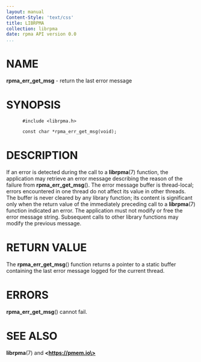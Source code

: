 ```yaml
---
layout: manual
Content-Style: 'text/css'
title: LIBRPMA
collection: librpma
date: rpma API version 0.0
...
```


[comment]: <> (SPDX-License-Identifier: BSD-3-Clause)
[comment]: <> (Copyright 2020, Intel Corporation)

NAME
====

**rpma\_err\_get\_msg** - return the last error message

SYNOPSIS
========

          #include <librpma.h>

          const char *rpma_err_get_msg(void);

DESCRIPTION
===========

If an error is detected during the call to a **librpma**(7) function,
the application may retrieve an error message describing the reason of
the failure from **rpma\_err\_get\_msg**(). The error message buffer is
thread-local; errors encountered in one thread do not affect its value
in other threads. The buffer is never cleared by any library function;
its content is significant only when the return value of the immediately
preceding call to a **librpma**(7) function indicated an error. The
application must not modify or free the error message string. Subsequent
calls to other library functions may modify the previous message.

RETURN VALUE
============

The **rpma\_err\_get\_msg**() function returns a pointer to a static
buffer containing the last error message logged for the current thread.

ERRORS
======

**rpma\_err\_get\_msg**() cannot fail.

SEE ALSO
========

**librpma**(7) and **\<https://pmem.io\>**
